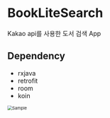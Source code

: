 # BookLiteSearch

Kakao api를 사용한 도서 검색 App   



## Dependency

- rxjava
- retrofit
- room
- koin





<img src="https://user-images.githubusercontent.com/22608825/103090253-e25db300-4633-11eb-946d-8ad232d5cf4b.gif" alt="Sample" style="zoom:67%;" />
